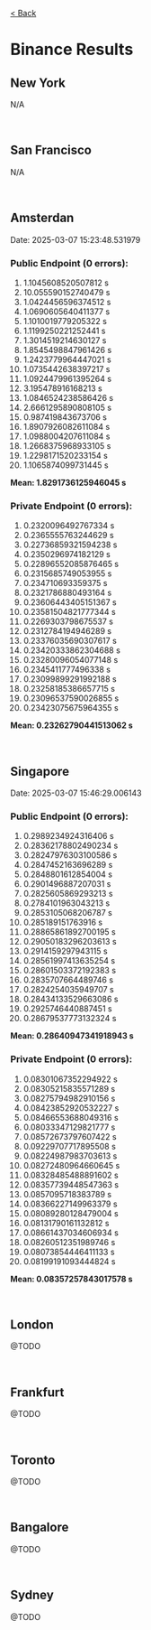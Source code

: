 [< Back](../README.md)

# Binance Results

## New York

N/A

<br/>





## San Francisco

N/A

<br/>





## Amsterdan

Date: 2025-03-07 15:23:48.531979

### Public Endpoint (0 errors):
1) 1.1045608520507812 s
2) 10.055590152740479 s
3) 1.0424456596374512 s
4) 1.0690605640411377 s
5) 1.1010019779205322 s
6) 1.1199250221252441 s
7) 1.3014519214630127 s
8) 1.8545498847961426 s
9) 1.2423779964447021 s
10) 1.0735442638397217 s
11) 1.0924479961395264 s
12) 3.195478916168213 s
13) 1.0846524238586426 s
14) 2.6661295890808105 s
15) 0.987419843673706 s
16) 1.8907926082611084 s
17) 1.0988004207611084 s
18) 1.2668375968933105 s
19) 1.2298171520233154 s
20) 1.1065874099731445 s

**Mean: 1.8291736125946045 s**


### Private Endpoint (0 errors):
1) 0.2320096492767334 s
2) 0.2365555763244629 s
3) 0.22736859321594238 s
4) 0.2350296974182129 s
5) 0.22896552085876465 s
6) 0.2315685749053955 s
7) 0.234710693359375 s
8) 0.2321786880493164 s
9) 0.23606443405151367 s
10) 0.23581504821777344 s
11) 0.2269303798675537 s
12) 0.2312784194946289 s
13) 0.23376035690307617 s
14) 0.23420333862304688 s
15) 0.23280096054077148 s
16) 0.2345411777496338 s
17) 0.23099899291992188 s
18) 0.23258185386657715 s
19) 0.23096537590026855 s
20) 0.23423075675964355 s

**Mean: 0.23262790441513062 s**

<br/>





## Singapore

Date: 2025-03-07 15:46:29.006143

### Public Endpoint (0 errors):
1) 0.2989234924316406 s
2) 0.28362178802490234 s
3) 0.28247976303100586 s
4) 0.2847452163696289 s
5) 0.2848801612854004 s
6) 0.2901496887207031 s
7) 0.2825605869293213 s
8) 0.2784101963043213 s
9) 0.2853105068206787 s
10) 0.285189151763916 s
11) 0.28865861892700195 s
12) 0.29050183296203613 s
13) 0.2914159297943115 s
14) 0.28561997413635254 s
15) 0.28601503372192383 s
16) 0.2835707664489746 s
17) 0.2824254035949707 s
18) 0.28434133529663086 s
19) 0.2925746440887451 s
20) 0.28679537773132324 s

**Mean: 0.28640947341918943 s**


### Private Endpoint (0 errors):
1) 0.08301067352294922 s
2) 0.08305215835571289 s
3) 0.08275794982910156 s
4) 0.08423852920532227 s
5) 0.08466553688049316 s
6) 0.08033347129821777 s
7) 0.08572673797607422 s
8) 0.09229707717895508 s
9) 0.08224987983703613 s
10) 0.08272480964660645 s
11) 0.08328485488891602 s
12) 0.08357739448547363 s
13) 0.0857095718383789 s
14) 0.08366227149963379 s
15) 0.08089280128479004 s
16) 0.08131790161132812 s
17) 0.08661437034606934 s
18) 0.08260512351989746 s
19) 0.08073854446411133 s
20) 0.08199191093444824 s

**Mean: 0.08357257843017578 s**

<br/>





## London

@TODO

<br/>





## Frankfurt

@TODO

<br/>





## Toronto

@TODO

<br/>





## Bangalore

@TODO

<br/>





## Sydney

@TODO

<br/>
